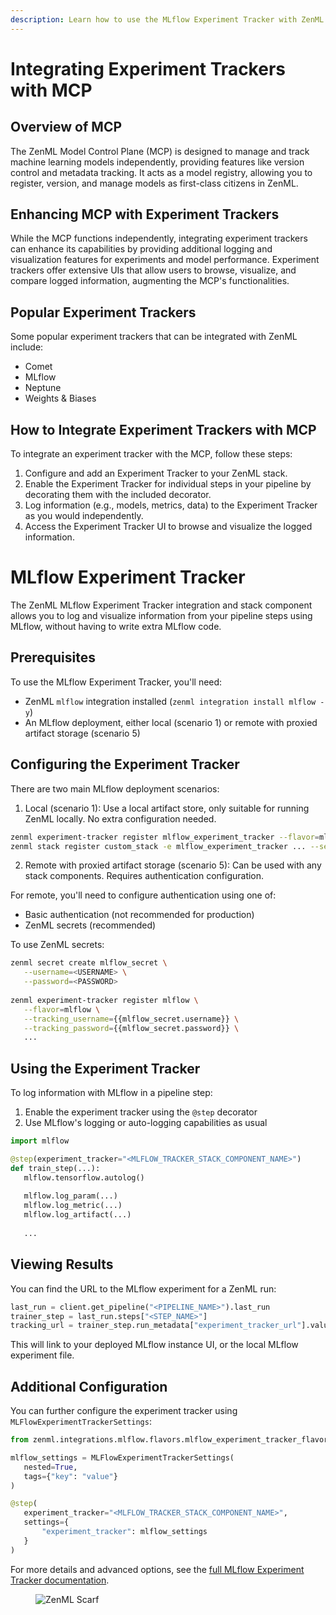 ```yaml
---
description: Learn how to use the MLflow Experiment Tracker with ZenML.
---
```


# Integrating Experiment Trackers with MCP

## Overview of MCP

The ZenML Model Control Plane (MCP) is designed to manage and track machine learning models independently, providing features like version control and metadata tracking. It acts as a model registry, allowing you to register, version, and manage models as first-class citizens in ZenML.

## Enhancing MCP with Experiment Trackers

While the MCP functions independently, integrating experiment trackers can enhance its capabilities by providing additional logging and visualization features for experiments and model performance. Experiment trackers offer extensive UIs that allow users to browse, visualize, and compare logged information, augmenting the MCP's functionalities.

## Popular Experiment Trackers

Some popular experiment trackers that can be integrated with ZenML include:
- Comet
- MLflow
- Neptune
- Weights & Biases

## How to Integrate Experiment Trackers with MCP

To integrate an experiment tracker with the MCP, follow these steps:
1. Configure and add an Experiment Tracker to your ZenML stack.
2. Enable the Experiment Tracker for individual steps in your pipeline by decorating them with the included decorator.
3. Log information (e.g., models, metrics, data) to the Experiment Tracker as you would independently.
4. Access the Experiment Tracker UI to browse and visualize the logged information.

# MLflow Experiment Tracker

The ZenML MLflow Experiment Tracker integration and stack component allows you to log and visualize information from your pipeline steps using MLflow, without having to write extra MLflow code.

## Prerequisites

To use the MLflow Experiment Tracker, you'll need:

- ZenML `mlflow` integration installed (`zenml integration install mlflow -y`)
- An MLflow deployment, either local (scenario 1) or remote with proxied artifact storage (scenario 5)

## Configuring the Experiment Tracker

There are two main MLflow deployment scenarios:

1. Local (scenario 1): Use a local artifact store, only suitable for running ZenML locally. No extra configuration needed.

```bash
zenml experiment-tracker register mlflow_experiment_tracker --flavor=mlflow
zenml stack register custom_stack -e mlflow_experiment_tracker ... --set
```

2. Remote with proxied artifact storage (scenario 5): Can be used with any stack components. Requires authentication configuration.

For remote, you'll need to configure authentication using one of:
- Basic authentication (not recommended for production)
- ZenML secrets (recommended)

To use ZenML secrets:

```bash
zenml secret create mlflow_secret \
   --username=<USERNAME> \
   --password=<PASSWORD>
   
zenml experiment-tracker register mlflow \
   --flavor=mlflow \
   --tracking_username={{mlflow_secret.username}} \
   --tracking_password={{mlflow_secret.password}} \
   ...
```

## Using the Experiment Tracker

To log information with MLflow in a pipeline step:

1. Enable the experiment tracker using the `@step` decorator 
2. Use MLflow's logging or auto-logging capabilities as usual

```python
import mlflow

@step(experiment_tracker="<MLFLOW_TRACKER_STACK_COMPONENT_NAME>")
def train_step(...):
   mlflow.tensorflow.autolog()
   
   mlflow.log_param(...)
   mlflow.log_metric(...)
   mlflow.log_artifact(...)
   
   ...
```

## Viewing Results

You can find the URL to the MLflow experiment for a ZenML run:

```python
last_run = client.get_pipeline("<PIPELINE_NAME>").last_run
trainer_step = last_run.steps["<STEP_NAME>"]
tracking_url = trainer_step.run_metadata["experiment_tracker_url"].value
```

This will link to your deployed MLflow instance UI, or the local MLflow experiment file.

## Additional Configuration

You can further configure the experiment tracker using `MLFlowExperimentTrackerSettings`:

```python
from zenml.integrations.mlflow.flavors.mlflow_experiment_tracker_flavor import MLFlowExperimentTrackerSettings

mlflow_settings = MLFlowExperimentTrackerSettings(
   nested=True,
   tags={"key": "value"}  
)

@step(
   experiment_tracker="<MLFLOW_TRACKER_STACK_COMPONENT_NAME>",
   settings={
       "experiment_tracker": mlflow_settings
   }  
)
```

For more details and advanced options, see the [full MLflow Experiment Tracker documentation](https://docs.zenml.io/stacks/experiment-trackers/mlflow).

<!-- For scarf -->
<figure><img alt="ZenML Scarf" referrerpolicy="no-referrer-when-downgrade" src="https://static.scarf.sh/a.png?x-pxid=f0b4f458-0a54-4fcd-aa95-d5ee424815bc" /></figure>


